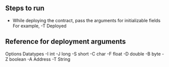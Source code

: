 ## Steps to run
- While deploying the contract, pass the arguments for initializable fields
	For example, -T Deployed
	
## Reference for deployment arguments
Options		Datatypes
-I 			int
-J 			long
-S 			short
-C 			char
-F 			float
-D 			double
-B 			byte
-Z 			boolean
-A 			Address
-T 			String